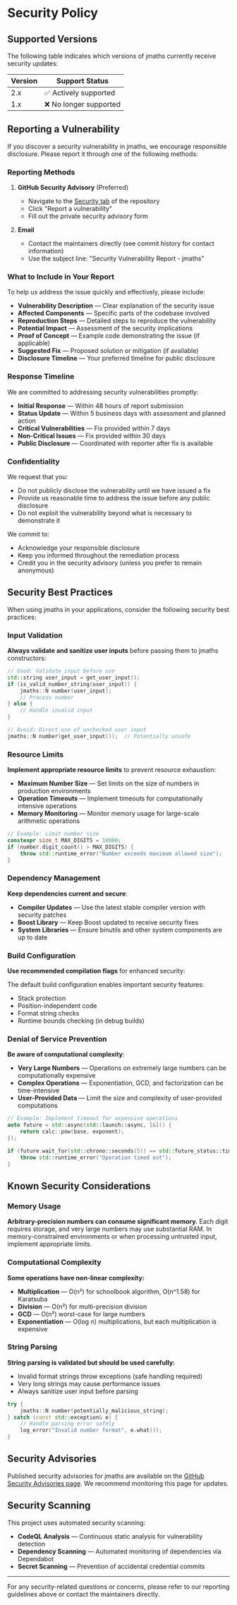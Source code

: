 # Security Policy

## Supported Versions

The following table indicates which versions of jmaths currently receive security updates:

| Version | Support Status     |
| ------- | ------------------ |
| 2.x     | :white_check_mark: Actively supported |
| 1.x     | :x: No longer supported |

## Reporting a Vulnerability

If you discover a security vulnerability in jmaths, we encourage responsible disclosure. Please report it through one of the following methods:

### Reporting Methods

1. **GitHub Security Advisory** (Preferred)
   - Navigate to the [Security tab](https://github.com/joligej/jmaths/security) of the repository
   - Click "Report a vulnerability"
   - Fill out the private security advisory form

2. **Email**
   - Contact the maintainers directly (see commit history for contact information)
   - Use the subject line: "Security Vulnerability Report - jmaths"

### What to Include in Your Report

To help us address the issue quickly and effectively, please include:

- **Vulnerability Description** — Clear explanation of the security issue
- **Affected Components** — Specific parts of the codebase involved
- **Reproduction Steps** — Detailed steps to reproduce the vulnerability
- **Potential Impact** — Assessment of the security implications
- **Proof of Concept** — Example code demonstrating the issue (if applicable)
- **Suggested Fix** — Proposed solution or mitigation (if available)
- **Disclosure Timeline** — Your preferred timeline for public disclosure

### Response Timeline

We are committed to addressing security vulnerabilities promptly:

- **Initial Response** — Within 48 hours of report submission
- **Status Update** — Within 5 business days with assessment and planned action
- **Critical Vulnerabilities** — Fix provided within 7 days
- **Non-Critical Issues** — Fix provided within 30 days
- **Public Disclosure** — Coordinated with reporter after fix is available

### Confidentiality

We request that you:
- Do not publicly disclose the vulnerability until we have issued a fix
- Provide us reasonable time to address the issue before any public disclosure
- Do not exploit the vulnerability beyond what is necessary to demonstrate it

We commit to:
- Acknowledge your responsible disclosure
- Keep you informed throughout the remediation process
- Credit you in the security advisory (unless you prefer to remain anonymous)

## Security Best Practices

When using jmaths in your applications, consider the following security best practices:

### Input Validation

**Always validate and sanitize user inputs** before passing them to jmaths constructors:

```cpp
// Good: Validate input before use
std::string user_input = get_user_input();
if (is_valid_number_string(user_input)) {
    jmaths::N number(user_input);
    // Process number
} else {
    // Handle invalid input
}

// Avoid: Direct use of unchecked user input
jmaths::N number(get_user_input());  // Potentially unsafe
```

### Resource Limits

**Implement appropriate resource limits** to prevent resource exhaustion:

- **Maximum Number Size** — Set limits on the size of numbers in production environments
- **Operation Timeouts** — Implement timeouts for computationally intensive operations
- **Memory Monitoring** — Monitor memory usage for large-scale arithmetic operations

```cpp
// Example: Limit number size
constexpr size_t MAX_DIGITS = 10000;
if (number.digit_count() > MAX_DIGITS) {
    throw std::runtime_error("Number exceeds maximum allowed size");
}
```

### Dependency Management

**Keep dependencies current and secure**:

- **Compiler Updates** — Use the latest stable compiler version with security patches
- **Boost Library** — Keep Boost updated to receive security fixes
- **System Libraries** — Ensure binutils and other system components are up to date

### Build Configuration

**Use recommended compilation flags** for enhanced security:

The default build configuration enables important security features:
- Stack protection
- Position-independent code
- Format string checks
- Runtime bounds checking (in debug builds)

### Denial of Service Prevention

**Be aware of computational complexity**:

- **Very Large Numbers** — Operations on extremely large numbers can be computationally expensive
- **Complex Operations** — Exponentiation, GCD, and factorization can be time-intensive
- **User-Provided Data** — Limit the size and complexity of user-provided computations

```cpp
// Example: Implement timeout for expensive operations
auto future = std::async(std::launch::async, [&]() {
    return calc::pow(base, exponent);
});

if (future.wait_for(std::chrono::seconds(5)) == std::future_status::timeout) {
    throw std::runtime_error("Operation timed out");
}
```

## Known Security Considerations

### Memory Usage

**Arbitrary-precision numbers can consume significant memory.** Each digit requires storage, and very large numbers may use substantial RAM. In memory-constrained environments or when processing untrusted input, implement appropriate limits.

### Computational Complexity

**Some operations have non-linear complexity:**
- **Multiplication** — O(n²) for schoolbook algorithm, O(n^1.58) for Karatsuba
- **Division** — O(n²) for multi-precision division
- **GCD** — O(n²) worst-case for large numbers
- **Exponentiation** — O(log n) multiplications, but each multiplication is expensive

### String Parsing

**String parsing is validated but should be used carefully:**
- Invalid format strings throw exceptions (safe handling required)
- Very long strings may cause performance issues
- Always sanitize user input before parsing

```cpp
try {
    jmaths::N number(potentially_malicious_string);
} catch (const std::exception& e) {
    // Handle parsing error safely
    log_error("Invalid number format", e.what());
}
```

## Security Advisories

Published security advisories for jmaths are available on the [GitHub Security Advisories page](https://github.com/joligej/jmaths/security/advisories). We recommend monitoring this page for updates.

## Security Scanning

This project uses automated security scanning:
- **CodeQL Analysis** — Continuous static analysis for vulnerability detection
- **Dependency Scanning** — Automated monitoring of dependencies via Dependabot
- **Secret Scanning** — Prevention of accidental credential commits

---

For any security-related questions or concerns, please refer to our reporting guidelines above or contact the maintainers directly.

